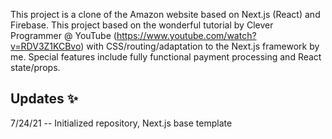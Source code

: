 This project is a clone of the Amazon website based on Next.js (React) and Firebase.  This project based on the wonderful tutorial by Clever Programmer @ YouTube (https://www.youtube.com/watch?v=RDV3Z1KCBvo) with CSS/routing/adaptation to the Next.js framework by me.  Special features include fully functional payment processing and React state/props.

## Updates ✨

7/24/21 -- Initialized repository, Next.js base template
